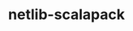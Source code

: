 ---
title: "netlib-scalapack"
layout: cache
categories: [package, develop]
meta: {"compilers": ["cce@=18.0.0", "gcc@=10.3.0", "gcc@=11.4.0", "gcc@=12.3.0", "gcc@=12.4.0", "gcc@=7.3.1", "gcc@=9.4.0", "oneapi@=2024.2.1"], "num_specs": 129, "num_specs_by_stack": {"aws-isc": 1, "aws-isc-aarch64": 1, "aws-pcluster-neoverse_v1": 7, "e4s": 28, "e4s-cray-rhel": 5, "e4s-cray-sles": 2, "e4s-neoverse-v2": 14, "e4s-neoverse_v1": 9, "e4s-oneapi": 18, "e4s-power": 3, "e4s-rocm-external": 8, "root": 129, "tutorial": 33}, "oss": ["amzn2", "rhel8", "sle_hpc15", "ubuntu20.04", "ubuntu22.04"], "platforms": ["linux"], "stacks": ["aws-isc", "aws-isc-aarch64", "aws-pcluster-neoverse_v1", "e4s", "e4s-cray-rhel", "e4s-cray-sles", "e4s-neoverse-v2", "e4s-neoverse_v1", "e4s-oneapi", "e4s-power", "e4s-rocm-external", "root", "tutorial"], "targets": ["aarch64", "neoverse_v1", "neoverse_v2", "ppc64le", "x86_64_v3", "x86_64_v4"], "versions": ["2.2.0", "2.2.2"]}
spec_details: [{"compiler": "gcc@=11.4.0", "hash": "2q2b7lroj4n6qvglgweo6zuzdillvrar", "os": "ubuntu22.04", "platform": "linux", "size": "-", "stacks": ["e4s", "root"], "tarball": "https://binaries.spack.io/develop/build_cache/linux-ubuntu22.04-x86_64_v3/gcc-11.4.0/netlib-scalapack-2.2.2/linux-ubuntu22.04-x86_64_v3-gcc-11.4.0-netlib-scalapack-2.2.2-2q2b7lroj4n6qvglgweo6zuzdillvrar.spack", "target": "x86_64_v3", "variants": ["build_system=cmake", "build_type=Release", "generator=make", "~ipo", "~pic", "+shared"], "versions": ["2.2.2"]}, {"compiler": "gcc@=12.3.0", "hash": "2qtv5odm6ubhjnqkifspsq73ncr2i4dp", "os": "ubuntu22.04", "platform": "linux", "size": "-", "stacks": ["root", "tutorial"], "tarball": "https://binaries.spack.io/develop/build_cache/linux-ubuntu22.04-x86_64_v3/gcc-12.3.0/netlib-scalapack-2.2.2/linux-ubuntu22.04-x86_64_v3-gcc-12.3.0-netlib-scalapack-2.2.2-2qtv5odm6ubhjnqkifspsq73ncr2i4dp.spack", "target": "x86_64_v3", "variants": ["build_system=cmake", "build_type=Release", "generator=make", "~ipo", "~pic", "+shared"], "versions": ["2.2.2"]}, {"compiler": "gcc@=11.4.0", "hash": "35fihcu3lv4xxif6c3k6kucnsobieos5", "os": "ubuntu22.04", "platform": "linux", "size": "-", "stacks": ["e4s-neoverse_v1", "root"], "tarball": "https://binaries.spack.io/develop/build_cache/linux-ubuntu22.04-neoverse_v1/gcc-11.4.0/netlib-scalapack-2.2.0/linux-ubuntu22.04-neoverse_v1-gcc-11.4.0-netlib-scalapack-2.2.0-35fihcu3lv4xxif6c3k6kucnsobieos5.spack", "target": "neoverse_v1", "variants": ["build_system=cmake", "build_type=Release", "generator=make", "~ipo", "patches=072b006,1c9ce5f,244a9aa", "~pic", "+shared"], "versions": ["2.2.0"]}, {"compiler": "gcc@=11.4.0", "hash": "3fjecu4iv34amwzm5rkwsvzrj5w3afbr", "os": "ubuntu22.04", "platform": "linux", "size": "-", "stacks": ["e4s-neoverse_v1", "root"], "tarball": "https://binaries.spack.io/develop/build_cache/linux-ubuntu22.04-neoverse_v1/gcc-11.4.0/netlib-scalapack-2.2.0/linux-ubuntu22.04-neoverse_v1-gcc-11.4.0-netlib-scalapack-2.2.0-3fjecu4iv34amwzm5rkwsvzrj5w3afbr.spack", "target": "neoverse_v1", "variants": ["build_system=cmake", "build_type=Release", "generator=make", "~ipo", "patches=072b006,1c9ce5f,244a9aa", "~pic", "+shared"], "versions": ["2.2.0"]}, {"compiler": "gcc@=11.4.0", "hash": "3jfkzvezkktiispbqtxsjrk4sqvpjfao", "os": "ubuntu22.04", "platform": "linux", "size": "-", "stacks": ["e4s", "root"], "tarball": "https://binaries.spack.io/develop/build_cache/linux-ubuntu22.04-x86_64_v3/gcc-11.4.0/netlib-scalapack-2.2.2/linux-ubuntu22.04-x86_64_v3-gcc-11.4.0-netlib-scalapack-2.2.2-3jfkzvezkktiispbqtxsjrk4sqvpjfao.spack", "target": "x86_64_v3", "variants": ["build_system=cmake", "build_type=Release", "generator=make", "~ipo", "~pic", "+shared"], "versions": ["2.2.2"]}, {"compiler": "gcc@=11.4.0", "hash": "3js45m4kvdpbmlkgmnv4t2dukx7vgfvq", "os": "ubuntu22.04", "platform": "linux", "size": "-", "stacks": ["e4s-neoverse-v2", "root"], "tarball": "https://binaries.spack.io/develop/build_cache/linux-ubuntu22.04-neoverse_v2/gcc-11.4.0/netlib-scalapack-2.2.2/linux-ubuntu22.04-neoverse_v2-gcc-11.4.0-netlib-scalapack-2.2.2-3js45m4kvdpbmlkgmnv4t2dukx7vgfvq.spack", "target": "neoverse_v2", "variants": ["build_system=cmake", "build_type=Release", "generator=make", "~ipo", "~pic", "+shared"], "versions": ["2.2.2"]}, {"compiler": "cce@=18.0.0", "hash": "3xyrzzlx2wr35wlq6ndmy4rjuxa3bmxy", "os": "rhel8", "platform": "linux", "size": "-", "stacks": ["e4s-cray-rhel", "root"], "tarball": "https://binaries.spack.io/develop/build_cache/linux-rhel8-x86_64_v3/cce-18.0.0/netlib-scalapack-2.2.0/linux-rhel8-x86_64_v3-cce-18.0.0-netlib-scalapack-2.2.0-3xyrzzlx2wr35wlq6ndmy4rjuxa3bmxy.spack", "target": "x86_64_v3", "variants": ["build_system=cmake", "build_type=Release", "generator=make", "~ipo", "patches=072b006,1c9ce5f,244a9aa", "~pic", "+shared"], "versions": ["2.2.0"]}, {"compiler": "oneapi@=2024.2.1", "hash": "44auzcwqrrj6ad22dphuhyjqkgyrv5u3", "os": "ubuntu22.04", "platform": "linux", "size": "-", "stacks": ["e4s-oneapi", "root"], "tarball": "https://binaries.spack.io/develop/build_cache/linux-ubuntu22.04-x86_64_v3/oneapi-2024.2.1/netlib-scalapack-2.2.0/linux-ubuntu22.04-x86_64_v3-oneapi-2024.2.1-netlib-scalapack-2.2.0-44auzcwqrrj6ad22dphuhyjqkgyrv5u3.spack", "target": "x86_64_v3", "variants": ["build_system=cmake", "build_type=Release", "generator=make", "~ipo", "patches=072b006,1c9ce5f,244a9aa", "~pic", "+shared"], "versions": ["2.2.0"]}, {"compiler": "gcc@=11.4.0", "hash": "4e2x3ra6t7y76w2xjf7gqxsjo7ngrrsb", "os": "ubuntu22.04", "platform": "linux", "size": "-", "stacks": ["e4s-neoverse-v2", "root"], "tarball": "https://binaries.spack.io/develop/build_cache/linux-ubuntu22.04-neoverse_v2/gcc-11.4.0/netlib-scalapack-2.2.2/linux-ubuntu22.04-neoverse_v2-gcc-11.4.0-netlib-scalapack-2.2.2-4e2x3ra6t7y76w2xjf7gqxsjo7ngrrsb.spack", "target": "neoverse_v2", "variants": ["build_system=cmake", "build_type=Release", "generator=make", "~ipo", "~pic", "+shared"], "versions": ["2.2.2"]}, {"compiler": "gcc@=11.4.0", "hash": "4mp5h2x7hi5tmqcmxl2jfssdxudlui5a", "os": "ubuntu22.04", "platform": "linux", "size": "-", "stacks": ["e4s", "root"], "tarball": "https://binaries.spack.io/develop/build_cache/linux-ubuntu22.04-x86_64_v3/gcc-11.4.0/netlib-scalapack-2.2.2/linux-ubuntu22.04-x86_64_v3-gcc-11.4.0-netlib-scalapack-2.2.2-4mp5h2x7hi5tmqcmxl2jfssdxudlui5a.spack", "target": "x86_64_v3", "variants": ["build_system=cmake", "build_type=Release", "generator=make", "~ipo", "~pic", "+shared"], "versions": ["2.2.2"]}, {"compiler": "oneapi@=2024.2.1", "hash": "4q4fvsdeirnssxoqwy5hqy7t7d3gqx2g", "os": "ubuntu22.04", "platform": "linux", "size": "-", "stacks": ["e4s-oneapi", "root"], "tarball": "https://binaries.spack.io/develop/build_cache/linux-ubuntu22.04-x86_64_v3/oneapi-2024.2.1/netlib-scalapack-2.2.2/linux-ubuntu22.04-x86_64_v3-oneapi-2024.2.1-netlib-scalapack-2.2.2-4q4fvsdeirnssxoqwy5hqy7t7d3gqx2g.spack", "target": "x86_64_v3", "variants": ["build_system=cmake", "build_type=Release", "generator=make", "~ipo", "~pic", "+shared"], "versions": ["2.2.2"]}, {"compiler": "cce@=18.0.0", "hash": "4rn5fpq4s5g5vcx567bnn7id4py5o4cc", "os": "rhel8", "platform": "linux", "size": "-", "stacks": ["e4s-cray-rhel", "root"], "tarball": "https://binaries.spack.io/develop/build_cache/linux-rhel8-x86_64_v3/cce-18.0.0/netlib-scalapack-2.2.2/linux-rhel8-x86_64_v3-cce-18.0.0-netlib-scalapack-2.2.2-4rn5fpq4s5g5vcx567bnn7id4py5o4cc.spack", "target": "x86_64_v3", "variants": ["build_system=cmake", "build_type=Release", "generator=make", "~ipo", "~pic", "+shared"], "versions": ["2.2.2"]}, {"compiler": "gcc@=11.4.0", "hash": "4uraqgyagqa7x5nsxrzkwk2og4uxpz6j", "os": "ubuntu22.04", "platform": "linux", "size": "-", "stacks": ["e4s-neoverse-v2", "root"], "tarball": "https://binaries.spack.io/develop/build_cache/linux-ubuntu22.04-neoverse_v2/gcc-11.4.0/netlib-scalapack-2.2.2/linux-ubuntu22.04-neoverse_v2-gcc-11.4.0-netlib-scalapack-2.2.2-4uraqgyagqa7x5nsxrzkwk2og4uxpz6j.spack", "target": "neoverse_v2", "variants": ["build_system=cmake", "build_type=Release", "generator=make", "~ipo", "~pic", "+shared"], "versions": ["2.2.2"]}, {"compiler": "gcc@=12.3.0", "hash": "4xnqxchmnpqwcz4mbu3477k4u7sjd7l6", "os": "ubuntu22.04", "platform": "linux", "size": "-", "stacks": ["root", "tutorial"], "tarball": "https://binaries.spack.io/develop/build_cache/linux-ubuntu22.04-x86_64_v3/gcc-12.3.0/netlib-scalapack-2.2.0/linux-ubuntu22.04-x86_64_v3-gcc-12.3.0-netlib-scalapack-2.2.0-4xnqxchmnpqwcz4mbu3477k4u7sjd7l6.spack", "target": "x86_64_v3", "variants": ["build_system=cmake", "build_type=Release", "generator=make", "~ipo", "patches=072b006,1c9ce5f,244a9aa", "~pic", "+shared"], "versions": ["2.2.0"]}, {"compiler": "gcc@=12.3.0", "hash": "5x5jd26yggvpozgpmkrvk7lxqaaquwdg", "os": "ubuntu22.04", "platform": "linux", "size": "-", "stacks": ["root", "tutorial"], "tarball": "https://binaries.spack.io/develop/build_cache/linux-ubuntu22.04-x86_64_v3/gcc-12.3.0/netlib-scalapack-2.2.2/linux-ubuntu22.04-x86_64_v3-gcc-12.3.0-netlib-scalapack-2.2.2-5x5jd26yggvpozgpmkrvk7lxqaaquwdg.spack", "target": "x86_64_v3", "variants": ["build_system=cmake", "build_type=Release", "generator=make", "~ipo", "~pic", "+shared"], "versions": ["2.2.2"]}, {"compiler": "gcc@=11.4.0", "hash": "6owq4fdmrf2wdgtrkff5jl7fjk7gg67b", "os": "ubuntu22.04", "platform": "linux", "size": "-", "stacks": ["e4s-neoverse-v2", "root"], "tarball": "https://binaries.spack.io/develop/build_cache/linux-ubuntu22.04-neoverse_v2/gcc-11.4.0/netlib-scalapack-2.2.2/linux-ubuntu22.04-neoverse_v2-gcc-11.4.0-netlib-scalapack-2.2.2-6owq4fdmrf2wdgtrkff5jl7fjk7gg67b.spack", "target": "neoverse_v2", "variants": ["build_system=cmake", "build_type=Release", "generator=make", "~ipo", "~pic", "+shared"], "versions": ["2.2.2"]}, {"compiler": "gcc@=12.3.0", "hash": "6pgdwunxmaxtcjy224gy5vqlweca2afa", "os": "ubuntu22.04", "platform": "linux", "size": "-", "stacks": ["root", "tutorial"], "tarball": "https://binaries.spack.io/develop/build_cache/linux-ubuntu22.04-x86_64_v3/gcc-12.3.0/netlib-scalapack-2.2.2/linux-ubuntu22.04-x86_64_v3-gcc-12.3.0-netlib-scalapack-2.2.2-6pgdwunxmaxtcjy224gy5vqlweca2afa.spack", "target": "x86_64_v3", "variants": ["build_system=cmake", "build_type=Release", "generator=make", "~ipo", "~pic", "+shared"], "versions": ["2.2.2"]}, {"compiler": "gcc@=11.4.0", "hash": "6r3lnjszukmkgrwyj2ac77gzrld5sqwj", "os": "ubuntu22.04", "platform": "linux", "size": "-", "stacks": ["e4s-neoverse-v2", "root"], "tarball": "https://binaries.spack.io/develop/build_cache/linux-ubuntu22.04-neoverse_v2/gcc-11.4.0/netlib-scalapack-2.2.0/linux-ubuntu22.04-neoverse_v2-gcc-11.4.0-netlib-scalapack-2.2.0-6r3lnjszukmkgrwyj2ac77gzrld5sqwj.spack", "target": "neoverse_v2", "variants": ["build_system=cmake", "build_type=Release", "generator=make", "~ipo", "patches=072b006,1c9ce5f,244a9aa", "~pic", "+shared"], "versions": ["2.2.0"]}, {"compiler": "gcc@=11.4.0", "hash": "7aqao67p6bymcy7sfcnkjn2a6jfn4yf6", "os": "ubuntu22.04", "platform": "linux", "size": "-", "stacks": ["e4s", "root"], "tarball": "https://binaries.spack.io/develop/build_cache/linux-ubuntu22.04-x86_64_v3/gcc-11.4.0/netlib-scalapack-2.2.2/linux-ubuntu22.04-x86_64_v3-gcc-11.4.0-netlib-scalapack-2.2.2-7aqao67p6bymcy7sfcnkjn2a6jfn4yf6.spack", "target": "x86_64_v3", "variants": ["build_system=cmake", "build_type=Release", "generator=make", "~ipo", "~pic", "+shared"], "versions": ["2.2.2"]}, {"compiler": "oneapi@=2024.2.1", "hash": "adfxqir35o52hrwmwmsekqs5jrlhlx64", "os": "ubuntu22.04", "platform": "linux", "size": "-", "stacks": ["e4s-oneapi", "root"], "tarball": "https://binaries.spack.io/develop/build_cache/linux-ubuntu22.04-x86_64_v3/oneapi-2024.2.1/netlib-scalapack-2.2.2/linux-ubuntu22.04-x86_64_v3-oneapi-2024.2.1-netlib-scalapack-2.2.2-adfxqir35o52hrwmwmsekqs5jrlhlx64.spack", "target": "x86_64_v3", "variants": ["build_system=cmake", "build_type=Release", "generator=make", "~ipo", "~pic", "+shared"], "versions": ["2.2.2"]}, {"compiler": "gcc@=12.3.0", "hash": "aqrihshwz45dbm2h5jt7qqvpt2xszndc", "os": "ubuntu22.04", "platform": "linux", "size": "-", "stacks": ["root", "tutorial"], "tarball": "https://binaries.spack.io/develop/build_cache/linux-ubuntu22.04-x86_64_v3/gcc-12.3.0/netlib-scalapack-2.2.2/linux-ubuntu22.04-x86_64_v3-gcc-12.3.0-netlib-scalapack-2.2.2-aqrihshwz45dbm2h5jt7qqvpt2xszndc.spack", "target": "x86_64_v3", "variants": ["build_system=cmake", "build_type=Release", "generator=make", "~ipo", "~pic", "+shared"], "versions": ["2.2.2"]}, {"compiler": "oneapi@=2024.2.1", "hash": "b6j7zqr6pmoscld5osovqvvbmcfj6r4m", "os": "ubuntu22.04", "platform": "linux", "size": "-", "stacks": ["e4s-oneapi", "root"], "tarball": "https://binaries.spack.io/develop/build_cache/linux-ubuntu22.04-x86_64_v3/oneapi-2024.2.1/netlib-scalapack-2.2.2/linux-ubuntu22.04-x86_64_v3-oneapi-2024.2.1-netlib-scalapack-2.2.2-b6j7zqr6pmoscld5osovqvvbmcfj6r4m.spack", "target": "x86_64_v3", "variants": ["build_system=cmake", "build_type=Release", "generator=make", "~ipo", "~pic", "+shared"], "versions": ["2.2.2"]}, {"compiler": "oneapi@=2024.2.1", "hash": "btabke6q4jz5mgqmstuwtc4gvsddjnl6", "os": "ubuntu22.04", "platform": "linux", "size": "-", "stacks": ["e4s-oneapi", "root"], "tarball": "https://binaries.spack.io/develop/build_cache/linux-ubuntu22.04-x86_64_v3/oneapi-2024.2.1/netlib-scalapack-2.2.2/linux-ubuntu22.04-x86_64_v3-oneapi-2024.2.1-netlib-scalapack-2.2.2-btabke6q4jz5mgqmstuwtc4gvsddjnl6.spack", "target": "x86_64_v3", "variants": ["build_system=cmake", "build_type=Release", "generator=make", "~ipo", "~pic", "+shared"], "versions": ["2.2.2"]}, {"compiler": "gcc@=12.3.0", "hash": "bww6m7urpqy54mpcpohg6w6qp3azc3ar", "os": "ubuntu22.04", "platform": "linux", "size": "-", "stacks": ["root", "tutorial"], "tarball": "https://binaries.spack.io/develop/build_cache/linux-ubuntu22.04-x86_64_v3/gcc-12.3.0/netlib-scalapack-2.2.2/linux-ubuntu22.04-x86_64_v3-gcc-12.3.0-netlib-scalapack-2.2.2-bww6m7urpqy54mpcpohg6w6qp3azc3ar.spack", "target": "x86_64_v3", "variants": ["build_system=cmake", "build_type=Release", "generator=make", "~ipo", "~pic", "+shared"], "versions": ["2.2.2"]}, {"compiler": "gcc@=12.3.0", "hash": "c2gvnhhv474fenbfikmlkjyduycrzhrd", "os": "ubuntu22.04", "platform": "linux", "size": "-", "stacks": ["root", "tutorial"], "tarball": "https://binaries.spack.io/develop/build_cache/linux-ubuntu22.04-x86_64_v3/gcc-12.3.0/netlib-scalapack-2.2.0/linux-ubuntu22.04-x86_64_v3-gcc-12.3.0-netlib-scalapack-2.2.0-c2gvnhhv474fenbfikmlkjyduycrzhrd.spack", "target": "x86_64_v3", "variants": ["build_system=cmake", "build_type=Release", "generator=make", "~ipo", "patches=072b006,1c9ce5f,244a9aa", "~pic", "+shared"], "versions": ["2.2.0"]}, {"compiler": "gcc@=11.4.0", "hash": "c73ea6fckvjfrm4lgwraxh675wkoe2h4", "os": "ubuntu22.04", "platform": "linux", "size": "-", "stacks": ["e4s-neoverse-v2", "root"], "tarball": "https://binaries.spack.io/develop/build_cache/linux-ubuntu22.04-neoverse_v2/gcc-11.4.0/netlib-scalapack-2.2.2/linux-ubuntu22.04-neoverse_v2-gcc-11.4.0-netlib-scalapack-2.2.2-c73ea6fckvjfrm4lgwraxh675wkoe2h4.spack", "target": "neoverse_v2", "variants": ["build_system=cmake", "build_type=Release", "generator=make", "~ipo", "~pic", "+shared"], "versions": ["2.2.2"]}, {"compiler": "gcc@=12.4.0", "hash": "cdgoaz2mzdmkm6nocanerqhlau7gvmar", "os": "amzn2", "platform": "linux", "size": "-", "stacks": ["aws-pcluster-neoverse_v1", "root"], "tarball": "https://binaries.spack.io/develop/build_cache/linux-amzn2-neoverse_v1/gcc-12.4.0/netlib-scalapack-2.2.2/linux-amzn2-neoverse_v1-gcc-12.4.0-netlib-scalapack-2.2.2-cdgoaz2mzdmkm6nocanerqhlau7gvmar.spack", "target": "neoverse_v1", "variants": ["build_system=cmake", "build_type=Release", "generator=make", "~ipo", "~pic", "+shared"], "versions": ["2.2.2"]}, {"compiler": "gcc@=11.4.0", "hash": "cek426iukgjo7hxuaivc2krrbfy2776q", "os": "ubuntu22.04", "platform": "linux", "size": "-", "stacks": ["e4s-neoverse_v1", "root"], "tarball": "https://binaries.spack.io/develop/build_cache/linux-ubuntu22.04-neoverse_v1/gcc-11.4.0/netlib-scalapack-2.2.0/linux-ubuntu22.04-neoverse_v1-gcc-11.4.0-netlib-scalapack-2.2.0-cek426iukgjo7hxuaivc2krrbfy2776q.spack", "target": "neoverse_v1", "variants": ["build_system=cmake", "build_type=Release", "generator=make", "~ipo", "patches=072b006,1c9ce5f,244a9aa", "~pic", "+shared"], "versions": ["2.2.0"]}, {"compiler": "gcc@=11.4.0", "hash": "cjqm7dten4eq5iwucudd4aaul2qasu33", "os": "ubuntu22.04", "platform": "linux", "size": "-", "stacks": ["e4s", "root"], "tarball": "https://binaries.spack.io/develop/build_cache/linux-ubuntu22.04-x86_64_v3/gcc-11.4.0/netlib-scalapack-2.2.0/linux-ubuntu22.04-x86_64_v3-gcc-11.4.0-netlib-scalapack-2.2.0-cjqm7dten4eq5iwucudd4aaul2qasu33.spack", "target": "x86_64_v3", "variants": ["build_system=cmake", "build_type=Release", "generator=make", "~ipo", "patches=072b006,1c9ce5f,244a9aa", "~pic", "+shared"], "versions": ["2.2.0"]}, {"compiler": "gcc@=11.4.0", "hash": "egi6defycab2p7ffvv6erdd2v7ebfjaj", "os": "ubuntu22.04", "platform": "linux", "size": "-", "stacks": ["e4s-neoverse-v2", "root"], "tarball": "https://binaries.spack.io/develop/build_cache/linux-ubuntu22.04-neoverse_v2/gcc-11.4.0/netlib-scalapack-2.2.2/linux-ubuntu22.04-neoverse_v2-gcc-11.4.0-netlib-scalapack-2.2.2-egi6defycab2p7ffvv6erdd2v7ebfjaj.spack", "target": "neoverse_v2", "variants": ["build_system=cmake", "build_type=Release", "generator=make", "~ipo", "~pic", "+shared"], "versions": ["2.2.2"]}, {"compiler": "gcc@=11.4.0", "hash": "ehjmt5yzlzvosqs62muzauzg4kurxyab", "os": "ubuntu22.04", "platform": "linux", "size": "-", "stacks": ["e4s", "root"], "tarball": "https://binaries.spack.io/develop/build_cache/linux-ubuntu22.04-x86_64_v3/gcc-11.4.0/netlib-scalapack-2.2.2/linux-ubuntu22.04-x86_64_v3-gcc-11.4.0-netlib-scalapack-2.2.2-ehjmt5yzlzvosqs62muzauzg4kurxyab.spack", "target": "x86_64_v3", "variants": ["build_system=cmake", "build_type=Release", "generator=make", "~ipo", "~pic", "+shared"], "versions": ["2.2.2"]}, {"compiler": "gcc@=12.3.0", "hash": "ejt2idlrj3ixolwgav6hmibj5shhscyj", "os": "ubuntu22.04", "platform": "linux", "size": "-", "stacks": ["root", "tutorial"], "tarball": "https://binaries.spack.io/develop/build_cache/linux-ubuntu22.04-x86_64_v3/gcc-12.3.0/netlib-scalapack-2.2.2/linux-ubuntu22.04-x86_64_v3-gcc-12.3.0-netlib-scalapack-2.2.2-ejt2idlrj3ixolwgav6hmibj5shhscyj.spack", "target": "x86_64_v3", "variants": ["build_system=cmake", "build_type=Release", "generator=make", "~ipo", "~pic", "+shared"], "versions": ["2.2.2"]}, {"compiler": "gcc@=11.4.0", "hash": "ekllcdlbs6wsdegbqifbj6jgqminmh5f", "os": "ubuntu22.04", "platform": "linux", "size": "-", "stacks": ["e4s-neoverse_v1", "root"], "tarball": "https://binaries.spack.io/develop/build_cache/linux-ubuntu22.04-neoverse_v1/gcc-11.4.0/netlib-scalapack-2.2.0/linux-ubuntu22.04-neoverse_v1-gcc-11.4.0-netlib-scalapack-2.2.0-ekllcdlbs6wsdegbqifbj6jgqminmh5f.spack", "target": "neoverse_v1", "variants": ["build_system=cmake", "build_type=Release", "generator=make", "~ipo", "patches=072b006,1c9ce5f,244a9aa", "~pic", "+shared"], "versions": ["2.2.0"]}, {"compiler": "gcc@=12.3.0", "hash": "emtey7nkt3fplh7x23kt3y3rq5qitlk4", "os": "ubuntu22.04", "platform": "linux", "size": "-", "stacks": ["root", "tutorial"], "tarball": "https://binaries.spack.io/develop/build_cache/linux-ubuntu22.04-x86_64_v3/gcc-12.3.0/netlib-scalapack-2.2.2/linux-ubuntu22.04-x86_64_v3-gcc-12.3.0-netlib-scalapack-2.2.2-emtey7nkt3fplh7x23kt3y3rq5qitlk4.spack", "target": "x86_64_v3", "variants": ["build_system=cmake", "build_type=Release", "generator=make", "~ipo", "~pic", "+shared"], "versions": ["2.2.2"]}, {"compiler": "gcc@=9.4.0", "hash": "epxqdzxmn56tlr6pekzcveoke2ulwoeh", "os": "ubuntu20.04", "platform": "linux", "size": "-", "stacks": ["e4s-power", "root"], "tarball": "https://binaries.spack.io/develop/build_cache/linux-ubuntu20.04-ppc64le/gcc-9.4.0/netlib-scalapack-2.2.0/linux-ubuntu20.04-ppc64le-gcc-9.4.0-netlib-scalapack-2.2.0-epxqdzxmn56tlr6pekzcveoke2ulwoeh.spack", "target": "ppc64le", "variants": ["build_system=cmake", "build_type=Release", "generator=make", "~ipo", "patches=072b006,1c9ce5f,244a9aa", "~pic", "+shared"], "versions": ["2.2.0"]}, {"compiler": "gcc@=11.4.0", "hash": "f6jkhjfym5prsdutnkmtzoq7fk7xddr2", "os": "ubuntu22.04", "platform": "linux", "size": "-", "stacks": ["e4s-neoverse-v2", "root"], "tarball": "https://binaries.spack.io/develop/build_cache/linux-ubuntu22.04-neoverse_v2/gcc-11.4.0/netlib-scalapack-2.2.2/linux-ubuntu22.04-neoverse_v2-gcc-11.4.0-netlib-scalapack-2.2.2-f6jkhjfym5prsdutnkmtzoq7fk7xddr2.spack", "target": "neoverse_v2", "variants": ["build_system=cmake", "build_type=Release", "generator=make", "~ipo", "~pic", "+shared"], "versions": ["2.2.2"]}, {"compiler": "gcc@=12.3.0", "hash": "f7z6yziii7owvtmzrhst7nadte6jqjvp", "os": "ubuntu22.04", "platform": "linux", "size": "-", "stacks": ["root", "tutorial"], "tarball": "https://binaries.spack.io/develop/build_cache/linux-ubuntu22.04-x86_64_v3/gcc-12.3.0/netlib-scalapack-2.2.2/linux-ubuntu22.04-x86_64_v3-gcc-12.3.0-netlib-scalapack-2.2.2-f7z6yziii7owvtmzrhst7nadte6jqjvp.spack", "target": "x86_64_v3", "variants": ["build_system=cmake", "build_type=Release", "generator=make", "~ipo", "~pic", "+shared"], "versions": ["2.2.2"]}, {"compiler": "gcc@=11.4.0", "hash": "fsregkjte324lams2yctkjmitjjl3ldi", "os": "ubuntu22.04", "platform": "linux", "size": "-", "stacks": ["e4s", "root"], "tarball": "https://binaries.spack.io/develop/build_cache/linux-ubuntu22.04-x86_64_v3/gcc-11.4.0/netlib-scalapack-2.2.2/linux-ubuntu22.04-x86_64_v3-gcc-11.4.0-netlib-scalapack-2.2.2-fsregkjte324lams2yctkjmitjjl3ldi.spack", "target": "x86_64_v3", "variants": ["build_system=cmake", "build_type=Release", "generator=make", "~ipo", "~pic", "+shared"], "versions": ["2.2.2"]}, {"compiler": "gcc@=12.3.0", "hash": "fsvdtel7lor4bozulek3zsraefp22xun", "os": "ubuntu22.04", "platform": "linux", "size": "-", "stacks": ["root", "tutorial"], "tarball": "https://binaries.spack.io/develop/build_cache/linux-ubuntu22.04-x86_64_v3/gcc-12.3.0/netlib-scalapack-2.2.2/linux-ubuntu22.04-x86_64_v3-gcc-12.3.0-netlib-scalapack-2.2.2-fsvdtel7lor4bozulek3zsraefp22xun.spack", "target": "x86_64_v3", "variants": ["build_system=cmake", "build_type=Release", "generator=make", "~ipo", "~pic", "+shared"], "versions": ["2.2.2"]}, {"compiler": "gcc@=7.3.1", "hash": "fttxuszzwqr25aq22ypgppk7xq2yge7e", "os": "amzn2", "platform": "linux", "size": "-", "stacks": ["aws-isc-aarch64", "root"], "tarball": "https://binaries.spack.io/develop/build_cache/linux-amzn2-aarch64/gcc-7.3.1/netlib-scalapack-2.2.0/linux-amzn2-aarch64-gcc-7.3.1-netlib-scalapack-2.2.0-fttxuszzwqr25aq22ypgppk7xq2yge7e.spack", "target": "aarch64", "variants": ["build_system=cmake", "build_type=Release", "generator=make", "~ipo", "patches=072b006,1c9ce5f,244a9aa", "~pic", "+shared"], "versions": ["2.2.0"]}, {"compiler": "gcc@=12.3.0", "hash": "g7omjaaoltjqw2je7clvqj7yivcp6n7f", "os": "ubuntu22.04", "platform": "linux", "size": "-", "stacks": ["root", "tutorial"], "tarball": "https://binaries.spack.io/develop/build_cache/linux-ubuntu22.04-x86_64_v3/gcc-12.3.0/netlib-scalapack-2.2.2/linux-ubuntu22.04-x86_64_v3-gcc-12.3.0-netlib-scalapack-2.2.2-g7omjaaoltjqw2je7clvqj7yivcp6n7f.spack", "target": "x86_64_v3", "variants": ["build_system=cmake", "build_type=Release", "generator=make", "~ipo", "~pic", "+shared"], "versions": ["2.2.2"]}, {"compiler": "cce@=18.0.0", "hash": "g7sd6rpxap7mxkye6ics6fkajptjrf5c", "os": "rhel8", "platform": "linux", "size": "-", "stacks": ["e4s-cray-rhel", "root"], "tarball": "https://binaries.spack.io/develop/build_cache/linux-rhel8-x86_64_v3/cce-18.0.0/netlib-scalapack-2.2.2/linux-rhel8-x86_64_v3-cce-18.0.0-netlib-scalapack-2.2.2-g7sd6rpxap7mxkye6ics6fkajptjrf5c.spack", "target": "x86_64_v3", "variants": ["build_system=cmake", "build_type=Release", "generator=make", "~ipo", "~pic", "+shared"], "versions": ["2.2.2"]}, {"compiler": "gcc@=11.4.0", "hash": "geb5edjkk66fypw6wy42kqsrwlgh5pzn", "os": "ubuntu22.04", "platform": "linux", "size": "-", "stacks": ["e4s", "root"], "tarball": "https://binaries.spack.io/develop/build_cache/linux-ubuntu22.04-x86_64_v3/gcc-11.4.0/netlib-scalapack-2.2.2/linux-ubuntu22.04-x86_64_v3-gcc-11.4.0-netlib-scalapack-2.2.2-geb5edjkk66fypw6wy42kqsrwlgh5pzn.spack", "target": "x86_64_v3", "variants": ["build_system=cmake", "build_type=Release", "generator=make", "~ipo", "~pic", "+shared"], "versions": ["2.2.2"]}, {"compiler": "gcc@=11.4.0", "hash": "ggrrn2atk567wxfjo3rcor5to5fktuox", "os": "ubuntu22.04", "platform": "linux", "size": "-", "stacks": ["e4s-neoverse-v2", "root"], "tarball": "https://binaries.spack.io/develop/build_cache/linux-ubuntu22.04-neoverse_v2/gcc-11.4.0/netlib-scalapack-2.2.2/linux-ubuntu22.04-neoverse_v2-gcc-11.4.0-netlib-scalapack-2.2.2-ggrrn2atk567wxfjo3rcor5to5fktuox.spack", "target": "neoverse_v2", "variants": ["build_system=cmake", "build_type=Release", "generator=make", "~ipo", "~pic", "+shared"], "versions": ["2.2.2"]}, {"compiler": "gcc@=12.4.0", "hash": "gh76iiwqvavvjtcq7bcs7nyp5vy2iiye", "os": "amzn2", "platform": "linux", "size": "-", "stacks": ["aws-pcluster-neoverse_v1", "root"], "tarball": "https://binaries.spack.io/develop/build_cache/linux-amzn2-neoverse_v1/gcc-12.4.0/netlib-scalapack-2.2.2/linux-amzn2-neoverse_v1-gcc-12.4.0-netlib-scalapack-2.2.2-gh76iiwqvavvjtcq7bcs7nyp5vy2iiye.spack", "target": "neoverse_v1", "variants": ["build_system=cmake", "build_type=Release", "generator=make", "~ipo", "~pic", "+shared"], "versions": ["2.2.2"]}, {"compiler": "gcc@=11.4.0", "hash": "gjq4yuoideounzbpepkrt4ymkvqwyua4", "os": "ubuntu22.04", "platform": "linux", "size": "-", "stacks": ["e4s", "root"], "tarball": "https://binaries.spack.io/develop/build_cache/linux-ubuntu22.04-x86_64_v3/gcc-11.4.0/netlib-scalapack-2.2.2/linux-ubuntu22.04-x86_64_v3-gcc-11.4.0-netlib-scalapack-2.2.2-gjq4yuoideounzbpepkrt4ymkvqwyua4.spack", "target": "x86_64_v3", "variants": ["build_system=cmake", "build_type=Release", "generator=make", "~ipo", "~pic", "+shared"], "versions": ["2.2.2"]}, {"compiler": "gcc@=9.4.0", "hash": "gm44zrkxw675l5mqlfczarphyr4fe5z2", "os": "ubuntu20.04", "platform": "linux", "size": "-", "stacks": ["e4s-power", "root"], "tarball": "https://binaries.spack.io/develop/build_cache/linux-ubuntu20.04-ppc64le/gcc-9.4.0/netlib-scalapack-2.2.0/linux-ubuntu20.04-ppc64le-gcc-9.4.0-netlib-scalapack-2.2.0-gm44zrkxw675l5mqlfczarphyr4fe5z2.spack", "target": "ppc64le", "variants": ["build_system=cmake", "build_type=Release", "generator=make", "~ipo", "patches=072b006,1c9ce5f,244a9aa", "~pic", "+shared"], "versions": ["2.2.0"]}, {"compiler": "oneapi@=2024.2.1", "hash": "gu46q4ty5dwv453qg33xxbznvtgbu7u3", "os": "ubuntu22.04", "platform": "linux", "size": "-", "stacks": ["e4s-oneapi", "root"], "tarball": "https://binaries.spack.io/develop/build_cache/linux-ubuntu22.04-x86_64_v3/oneapi-2024.2.1/netlib-scalapack-2.2.2/linux-ubuntu22.04-x86_64_v3-oneapi-2024.2.1-netlib-scalapack-2.2.2-gu46q4ty5dwv453qg33xxbznvtgbu7u3.spack", "target": "x86_64_v3", "variants": ["build_system=cmake", "build_type=Release", "generator=make", "~ipo", "~pic", "+shared"], "versions": ["2.2.2"]}, {"compiler": "oneapi@=2024.2.1", "hash": "gynv7h5g5ehlcu2bnfrcp34oprjkz6nw", "os": "ubuntu22.04", "platform": "linux", "size": "-", "stacks": ["e4s-oneapi", "root"], "tarball": "https://binaries.spack.io/develop/build_cache/linux-ubuntu22.04-x86_64_v3/oneapi-2024.2.1/netlib-scalapack-2.2.2/linux-ubuntu22.04-x86_64_v3-oneapi-2024.2.1-netlib-scalapack-2.2.2-gynv7h5g5ehlcu2bnfrcp34oprjkz6nw.spack", "target": "x86_64_v3", "variants": ["build_system=cmake", "build_type=Release", "generator=make", "~ipo", "~pic", "+shared"], "versions": ["2.2.2"]}, {"compiler": "gcc@=11.4.0", "hash": "h3knvs4cl72v7ojs6ekh44km7xvnnt6g", "os": "ubuntu22.04", "platform": "linux", "size": "-", "stacks": ["e4s-neoverse_v1", "root"], "tarball": "https://binaries.spack.io/develop/build_cache/linux-ubuntu22.04-neoverse_v1/gcc-11.4.0/netlib-scalapack-2.2.0/linux-ubuntu22.04-neoverse_v1-gcc-11.4.0-netlib-scalapack-2.2.0-h3knvs4cl72v7ojs6ekh44km7xvnnt6g.spack", "target": "neoverse_v1", "variants": ["build_system=cmake", "build_type=Release", "generator=make", "~ipo", "patches=072b006,1c9ce5f,244a9aa", "~pic", "+shared"], "versions": ["2.2.0"]}, {"compiler": "oneapi@=2024.2.1", "hash": "h7rmqis6q7srb4tqd3edkkd2s4hgcmnc", "os": "ubuntu22.04", "platform": "linux", "size": "-", "stacks": ["e4s-oneapi", "root"], "tarball": "https://binaries.spack.io/develop/build_cache/linux-ubuntu22.04-x86_64_v3/oneapi-2024.2.1/netlib-scalapack-2.2.2/linux-ubuntu22.04-x86_64_v3-oneapi-2024.2.1-netlib-scalapack-2.2.2-h7rmqis6q7srb4tqd3edkkd2s4hgcmnc.spack", "target": "x86_64_v3", "variants": ["build_system=cmake", "build_type=Release", "generator=make", "~ipo", "~pic", "+shared"], "versions": ["2.2.2"]}, {"compiler": "gcc@=12.3.0", "hash": "hbraoa3gbwwclmrohyf4ffzytxn6avpj", "os": "ubuntu22.04", "platform": "linux", "size": "-", "stacks": ["root", "tutorial"], "tarball": "https://binaries.spack.io/develop/build_cache/linux-ubuntu22.04-x86_64_v3/gcc-12.3.0/netlib-scalapack-2.2.2/linux-ubuntu22.04-x86_64_v3-gcc-12.3.0-netlib-scalapack-2.2.2-hbraoa3gbwwclmrohyf4ffzytxn6avpj.spack", "target": "x86_64_v3", "variants": ["build_system=cmake", "build_type=Release", "generator=make", "~ipo", "~pic", "+shared"], "versions": ["2.2.2"]}, {"compiler": "gcc@=11.4.0", "hash": "hu33f2qc4iwc7toyxqayf3anxedi4ztx", "os": "ubuntu22.04", "platform": "linux", "size": "-", "stacks": ["e4s", "root"], "tarball": "https://binaries.spack.io/develop/build_cache/linux-ubuntu22.04-x86_64_v3/gcc-11.4.0/netlib-scalapack-2.2.2/linux-ubuntu22.04-x86_64_v3-gcc-11.4.0-netlib-scalapack-2.2.2-hu33f2qc4iwc7toyxqayf3anxedi4ztx.spack", "target": "x86_64_v3", "variants": ["build_system=cmake", "build_type=Release", "generator=make", "~ipo", "~pic", "+shared"], "versions": ["2.2.2"]}, {"compiler": "oneapi@=2024.2.1", "hash": "hz4vfrg6bzqvkr3xsmth3xuqtx46aqsv", "os": "ubuntu22.04", "platform": "linux", "size": "-", "stacks": ["e4s-oneapi", "root"], "tarball": "https://binaries.spack.io/develop/build_cache/linux-ubuntu22.04-x86_64_v3/oneapi-2024.2.1/netlib-scalapack-2.2.2/linux-ubuntu22.04-x86_64_v3-oneapi-2024.2.1-netlib-scalapack-2.2.2-hz4vfrg6bzqvkr3xsmth3xuqtx46aqsv.spack", "target": "x86_64_v3", "variants": ["build_system=cmake", "build_type=Release", "generator=make", "~ipo", "~pic", "+shared"], "versions": ["2.2.2"]}, {"compiler": "gcc@=11.4.0", "hash": "iqbm3jn5735bgsmckcqpmknn3ckttbty", "os": "ubuntu22.04", "platform": "linux", "size": "-", "stacks": ["e4s-rocm-external", "root"], "tarball": "https://binaries.spack.io/develop/build_cache/linux-ubuntu22.04-x86_64_v3/gcc-11.4.0/netlib-scalapack-2.2.2/linux-ubuntu22.04-x86_64_v3-gcc-11.4.0-netlib-scalapack-2.2.2-iqbm3jn5735bgsmckcqpmknn3ckttbty.spack", "target": "x86_64_v3", "variants": ["build_system=cmake", "build_type=Release", "generator=make", "~ipo", "~pic", "+shared"], "versions": ["2.2.2"]}, {"compiler": "gcc@=12.3.0", "hash": "ivd4mx3iztal2kjbjkanxuov3j6pzyk4", "os": "ubuntu22.04", "platform": "linux", "size": "-", "stacks": ["root", "tutorial"], "tarball": "https://binaries.spack.io/develop/build_cache/linux-ubuntu22.04-x86_64_v3/gcc-12.3.0/netlib-scalapack-2.2.2/linux-ubuntu22.04-x86_64_v3-gcc-12.3.0-netlib-scalapack-2.2.2-ivd4mx3iztal2kjbjkanxuov3j6pzyk4.spack", "target": "x86_64_v3", "variants": ["build_system=cmake", "build_type=Release", "generator=make", "~ipo", "~pic", "+shared"], "versions": ["2.2.2"]}, {"compiler": "gcc@=12.4.0", "hash": "jhrd2se3wvbnvmk6hnqrmrpn55imukop", "os": "amzn2", "platform": "linux", "size": "-", "stacks": ["aws-pcluster-neoverse_v1", "root"], "tarball": "https://binaries.spack.io/develop/build_cache/linux-amzn2-neoverse_v1/gcc-12.4.0/netlib-scalapack-2.2.2/linux-amzn2-neoverse_v1-gcc-12.4.0-netlib-scalapack-2.2.2-jhrd2se3wvbnvmk6hnqrmrpn55imukop.spack", "target": "neoverse_v1", "variants": ["build_system=cmake", "build_type=Release", "generator=make", "~ipo", "~pic", "+shared"], "versions": ["2.2.2"]}, {"compiler": "gcc@=11.4.0", "hash": "jiiiaxk7cx4asw3jizrfixcyaxtlub4l", "os": "ubuntu22.04", "platform": "linux", "size": "-", "stacks": ["e4s-neoverse-v2", "root"], "tarball": "https://binaries.spack.io/develop/build_cache/linux-ubuntu22.04-neoverse_v2/gcc-11.4.0/netlib-scalapack-2.2.2/linux-ubuntu22.04-neoverse_v2-gcc-11.4.0-netlib-scalapack-2.2.2-jiiiaxk7cx4asw3jizrfixcyaxtlub4l.spack", "target": "neoverse_v2", "variants": ["build_system=cmake", "build_type=Release", "generator=make", "~ipo", "~pic", "+shared"], "versions": ["2.2.2"]}, {"compiler": "oneapi@=2024.2.1", "hash": "kbogi7bsohqcz2p2e2wmg67uyydvs2ap", "os": "ubuntu22.04", "platform": "linux", "size": "-", "stacks": ["e4s-oneapi", "root"], "tarball": "https://binaries.spack.io/develop/build_cache/linux-ubuntu22.04-x86_64_v3/oneapi-2024.2.1/netlib-scalapack-2.2.2/linux-ubuntu22.04-x86_64_v3-oneapi-2024.2.1-netlib-scalapack-2.2.2-kbogi7bsohqcz2p2e2wmg67uyydvs2ap.spack", "target": "x86_64_v3", "variants": ["build_system=cmake", "build_type=Release", "generator=make", "~ipo", "~pic", "+shared"], "versions": ["2.2.2"]}, {"compiler": "gcc@=11.4.0", "hash": "kk45c4p6s54pmdsrmhqgvvsbe34yxqka", "os": "ubuntu22.04", "platform": "linux", "size": "-", "stacks": ["e4s", "root"], "tarball": "https://binaries.spack.io/develop/build_cache/linux-ubuntu22.04-x86_64_v3/gcc-11.4.0/netlib-scalapack-2.2.2/linux-ubuntu22.04-x86_64_v3-gcc-11.4.0-netlib-scalapack-2.2.2-kk45c4p6s54pmdsrmhqgvvsbe34yxqka.spack", "target": "x86_64_v3", "variants": ["build_system=cmake", "build_type=Release", "generator=make", "~ipo", "~pic", "+shared"], "versions": ["2.2.2"]}, {"compiler": "oneapi@=2024.2.1", "hash": "l26mv3c64pfj6tnrmv6hukcvmbqqwq2e", "os": "ubuntu22.04", "platform": "linux", "size": "-", "stacks": ["e4s-oneapi", "root"], "tarball": "https://binaries.spack.io/develop/build_cache/linux-ubuntu22.04-x86_64_v3/oneapi-2024.2.1/netlib-scalapack-2.2.0/linux-ubuntu22.04-x86_64_v3-oneapi-2024.2.1-netlib-scalapack-2.2.0-l26mv3c64pfj6tnrmv6hukcvmbqqwq2e.spack", "target": "x86_64_v3", "variants": ["build_system=cmake", "build_type=Release", "generator=make", "~ipo", "patches=072b006,1c9ce5f,244a9aa", "~pic", "+shared"], "versions": ["2.2.0"]}, {"compiler": "gcc@=12.3.0", "hash": "l36welsjqdpts7d3gc7va5pj6mfkmpuh", "os": "ubuntu22.04", "platform": "linux", "size": "-", "stacks": ["root", "tutorial"], "tarball": "https://binaries.spack.io/develop/build_cache/linux-ubuntu22.04-x86_64_v3/gcc-12.3.0/netlib-scalapack-2.2.0/linux-ubuntu22.04-x86_64_v3-gcc-12.3.0-netlib-scalapack-2.2.0-l36welsjqdpts7d3gc7va5pj6mfkmpuh.spack", "target": "x86_64_v3", "variants": ["build_system=cmake", "build_type=Release", "generator=make", "~ipo", "patches=072b006,1c9ce5f,244a9aa", "~pic", "+shared"], "versions": ["2.2.0"]}, {"compiler": "gcc@=11.4.0", "hash": "lagjypwm75gxoqbyibvalqb64p6zd4ue", "os": "ubuntu22.04", "platform": "linux", "size": "-", "stacks": ["e4s", "root"], "tarball": "https://binaries.spack.io/develop/build_cache/linux-ubuntu22.04-x86_64_v3/gcc-11.4.0/netlib-scalapack-2.2.0/linux-ubuntu22.04-x86_64_v3-gcc-11.4.0-netlib-scalapack-2.2.0-lagjypwm75gxoqbyibvalqb64p6zd4ue.spack", "target": "x86_64_v3", "variants": ["build_system=cmake", "build_type=Release", "generator=make", "~ipo", "patches=072b006,1c9ce5f,244a9aa", "~pic", "+shared"], "versions": ["2.2.0"]}, {"compiler": "gcc@=12.3.0", "hash": "lklkrk7r3msua5lvyl2zrpml2uufxal7", "os": "ubuntu22.04", "platform": "linux", "size": "-", "stacks": ["root", "tutorial"], "tarball": "https://binaries.spack.io/develop/build_cache/linux-ubuntu22.04-x86_64_v3/gcc-12.3.0/netlib-scalapack-2.2.2/linux-ubuntu22.04-x86_64_v3-gcc-12.3.0-netlib-scalapack-2.2.2-lklkrk7r3msua5lvyl2zrpml2uufxal7.spack", "target": "x86_64_v3", "variants": ["build_system=cmake", "build_type=Release", "generator=make", "~ipo", "~pic", "+shared"], "versions": ["2.2.2"]}, {"compiler": "oneapi@=2024.2.1", "hash": "lo6zeo3fgbpvkh2tege3u3u2liavyb6i", "os": "ubuntu22.04", "platform": "linux", "size": "-", "stacks": ["e4s-oneapi", "root"], "tarball": "https://binaries.spack.io/develop/build_cache/linux-ubuntu22.04-x86_64_v3/oneapi-2024.2.1/netlib-scalapack-2.2.2/linux-ubuntu22.04-x86_64_v3-oneapi-2024.2.1-netlib-scalapack-2.2.2-lo6zeo3fgbpvkh2tege3u3u2liavyb6i.spack", "target": "x86_64_v3", "variants": ["build_system=cmake", "build_type=Release", "generator=make", "~ipo", "~pic", "+shared"], "versions": ["2.2.2"]}, {"compiler": "gcc@=12.3.0", "hash": "lwvh7pcl5d7z7jws65lnkqa3bi5jzhs5", "os": "ubuntu22.04", "platform": "linux", "size": "-", "stacks": ["root", "tutorial"], "tarball": "https://binaries.spack.io/develop/build_cache/linux-ubuntu22.04-x86_64_v3/gcc-12.3.0/netlib-scalapack-2.2.2/linux-ubuntu22.04-x86_64_v3-gcc-12.3.0-netlib-scalapack-2.2.2-lwvh7pcl5d7z7jws65lnkqa3bi5jzhs5.spack", "target": "x86_64_v3", "variants": ["build_system=cmake", "build_type=Release", "generator=make", "~ipo", "~pic", "+shared"], "versions": ["2.2.2"]}, {"compiler": "gcc@=12.3.0", "hash": "mhf6nm5wlw5mphlb5edj667zlhqf5xjj", "os": "ubuntu22.04", "platform": "linux", "size": "-", "stacks": ["root", "tutorial"], "tarball": "https://binaries.spack.io/develop/build_cache/linux-ubuntu22.04-x86_64_v3/gcc-12.3.0/netlib-scalapack-2.2.2/linux-ubuntu22.04-x86_64_v3-gcc-12.3.0-netlib-scalapack-2.2.2-mhf6nm5wlw5mphlb5edj667zlhqf5xjj.spack", "target": "x86_64_v3", "variants": ["build_system=cmake", "build_type=Release", "generator=make", "~ipo", "~pic", "+shared"], "versions": ["2.2.2"]}, {"compiler": "gcc@=11.4.0", "hash": "mq6u23hkaruifkhkknhvwwhvk7lofowb", "os": "ubuntu22.04", "platform": "linux", "size": "-", "stacks": ["e4s", "root"], "tarball": "https://binaries.spack.io/develop/build_cache/linux-ubuntu22.04-x86_64_v3/gcc-11.4.0/netlib-scalapack-2.2.2/linux-ubuntu22.04-x86_64_v3-gcc-11.4.0-netlib-scalapack-2.2.2-mq6u23hkaruifkhkknhvwwhvk7lofowb.spack", "target": "x86_64_v3", "variants": ["build_system=cmake", "build_type=Release", "generator=make", "~ipo", "~pic", "+shared"], "versions": ["2.2.2"]}, {"compiler": "gcc@=12.3.0", "hash": "mrxcdmtvtpfld4uoee7kllq7bversaqm", "os": "ubuntu22.04", "platform": "linux", "size": "-", "stacks": ["root", "tutorial"], "tarball": "https://binaries.spack.io/develop/build_cache/linux-ubuntu22.04-x86_64_v3/gcc-12.3.0/netlib-scalapack-2.2.2/linux-ubuntu22.04-x86_64_v3-gcc-12.3.0-netlib-scalapack-2.2.2-mrxcdmtvtpfld4uoee7kllq7bversaqm.spack", "target": "x86_64_v3", "variants": ["build_system=cmake", "build_type=Release", "generator=make", "~ipo", "~pic", "+shared"], "versions": ["2.2.2"]}, {"compiler": "gcc@=11.4.0", "hash": "nk534he2v54wh65uagmye52aakte76v6", "os": "ubuntu22.04", "platform": "linux", "size": "-", "stacks": ["e4s", "root"], "tarball": "https://binaries.spack.io/develop/build_cache/linux-ubuntu22.04-x86_64_v3/gcc-11.4.0/netlib-scalapack-2.2.2/linux-ubuntu22.04-x86_64_v3-gcc-11.4.0-netlib-scalapack-2.2.2-nk534he2v54wh65uagmye52aakte76v6.spack", "target": "x86_64_v3", "variants": ["build_system=cmake", "build_type=Release", "generator=make", "~ipo", "~pic", "+shared"], "versions": ["2.2.2"]}, {"compiler": "gcc@=11.4.0", "hash": "nvqnlypvogxx4yl3up5t2ooik4obtthz", "os": "ubuntu22.04", "platform": "linux", "size": "-", "stacks": ["e4s", "root"], "tarball": "https://binaries.spack.io/develop/build_cache/linux-ubuntu22.04-x86_64_v3/gcc-11.4.0/netlib-scalapack-2.2.0/linux-ubuntu22.04-x86_64_v3-gcc-11.4.0-netlib-scalapack-2.2.0-nvqnlypvogxx4yl3up5t2ooik4obtthz.spack", "target": "x86_64_v3", "variants": ["build_system=cmake", "build_type=Release", "generator=make", "~ipo", "patches=072b006,1c9ce5f,244a9aa", "~pic", "+shared"], "versions": ["2.2.0"]}, {"compiler": "gcc@=12.3.0", "hash": "oex5wbcabr2xpbvfrg2hulenfve22jei", "os": "ubuntu22.04", "platform": "linux", "size": "-", "stacks": ["root", "tutorial"], "tarball": "https://binaries.spack.io/develop/build_cache/linux-ubuntu22.04-x86_64_v3/gcc-12.3.0/netlib-scalapack-2.2.2/linux-ubuntu22.04-x86_64_v3-gcc-12.3.0-netlib-scalapack-2.2.2-oex5wbcabr2xpbvfrg2hulenfve22jei.spack", "target": "x86_64_v3", "variants": ["build_system=cmake", "build_type=Release", "generator=make", "~ipo", "~pic", "+shared"], "versions": ["2.2.2"]}, {"compiler": "oneapi@=2024.2.1", "hash": "ofkbrdk42qlouk7uwpqhgvovjyhm65pf", "os": "ubuntu22.04", "platform": "linux", "size": "-", "stacks": ["e4s-oneapi", "root"], "tarball": "https://binaries.spack.io/develop/build_cache/linux-ubuntu22.04-x86_64_v3/oneapi-2024.2.1/netlib-scalapack-2.2.2/linux-ubuntu22.04-x86_64_v3-oneapi-2024.2.1-netlib-scalapack-2.2.2-ofkbrdk42qlouk7uwpqhgvovjyhm65pf.spack", "target": "x86_64_v3", "variants": ["build_system=cmake", "build_type=Release", "generator=make", "~ipo", "~pic", "+shared"], "versions": ["2.2.2"]}, {"compiler": "gcc@=11.4.0", "hash": "oz5olbaw7teugjrsaxgrqyjjw5jemjwl", "os": "ubuntu22.04", "platform": "linux", "size": "-", "stacks": ["e4s-neoverse-v2", "root"], "tarball": "https://binaries.spack.io/develop/build_cache/linux-ubuntu22.04-neoverse_v2/gcc-11.4.0/netlib-scalapack-2.2.2/linux-ubuntu22.04-neoverse_v2-gcc-11.4.0-netlib-scalapack-2.2.2-oz5olbaw7teugjrsaxgrqyjjw5jemjwl.spack", "target": "neoverse_v2", "variants": ["build_system=cmake", "build_type=Release", "generator=make", "~ipo", "~pic", "+shared"], "versions": ["2.2.2"]}, {"compiler": "gcc@=12.3.0", "hash": "p6psiz7q6od3eozyrmyk3vdlngfr3ovm", "os": "ubuntu22.04", "platform": "linux", "size": "-", "stacks": ["root", "tutorial"], "tarball": "https://binaries.spack.io/develop/build_cache/linux-ubuntu22.04-x86_64_v3/gcc-12.3.0/netlib-scalapack-2.2.0/linux-ubuntu22.04-x86_64_v3-gcc-12.3.0-netlib-scalapack-2.2.0-p6psiz7q6od3eozyrmyk3vdlngfr3ovm.spack", "target": "x86_64_v3", "variants": ["build_system=cmake", "build_type=Release", "generator=make", "~ipo", "patches=072b006,1c9ce5f,244a9aa", "~pic", "+shared"], "versions": ["2.2.0"]}, {"compiler": "oneapi@=2024.2.1", "hash": "pjnrearlnanykh44qgbq35x2u2b7tq7v", "os": "ubuntu22.04", "platform": "linux", "size": "-", "stacks": ["e4s-oneapi", "root"], "tarball": "https://binaries.spack.io/develop/build_cache/linux-ubuntu22.04-x86_64_v3/oneapi-2024.2.1/netlib-scalapack-2.2.2/linux-ubuntu22.04-x86_64_v3-oneapi-2024.2.1-netlib-scalapack-2.2.2-pjnrearlnanykh44qgbq35x2u2b7tq7v.spack", "target": "x86_64_v3", "variants": ["build_system=cmake", "build_type=Release", "generator=make", "~ipo", "~pic", "+shared"], "versions": ["2.2.2"]}, {"compiler": "gcc@=12.3.0", "hash": "ppuokwxzlckaejrzkc4zoac6z4de3mln", "os": "ubuntu22.04", "platform": "linux", "size": "-", "stacks": ["root", "tutorial"], "tarball": "https://binaries.spack.io/develop/build_cache/linux-ubuntu22.04-x86_64_v3/gcc-12.3.0/netlib-scalapack-2.2.2/linux-ubuntu22.04-x86_64_v3-gcc-12.3.0-netlib-scalapack-2.2.2-ppuokwxzlckaejrzkc4zoac6z4de3mln.spack", "target": "x86_64_v3", "variants": ["build_system=cmake", "build_type=Release", "generator=make", "~ipo", "~pic", "+shared"], "versions": ["2.2.2"]}, {"compiler": "gcc@=12.3.0", "hash": "ptv5neekbfuq2yfepf2yswfuk7jxjhrv", "os": "ubuntu22.04", "platform": "linux", "size": "-", "stacks": ["root", "tutorial"], "tarball": "https://binaries.spack.io/develop/build_cache/linux-ubuntu22.04-x86_64_v3/gcc-12.3.0/netlib-scalapack-2.2.2/linux-ubuntu22.04-x86_64_v3-gcc-12.3.0-netlib-scalapack-2.2.2-ptv5neekbfuq2yfepf2yswfuk7jxjhrv.spack", "target": "x86_64_v3", "variants": ["build_system=cmake", "build_type=Release", "generator=make", "~ipo", "~pic", "+shared"], "versions": ["2.2.2"]}, {"compiler": "oneapi@=2024.2.1", "hash": "q5qshyknvm2frxqbwk474cqnfk64zwnc", "os": "ubuntu22.04", "platform": "linux", "size": "-", "stacks": ["e4s-oneapi", "root"], "tarball": "https://binaries.spack.io/develop/build_cache/linux-ubuntu22.04-x86_64_v3/oneapi-2024.2.1/netlib-scalapack-2.2.2/linux-ubuntu22.04-x86_64_v3-oneapi-2024.2.1-netlib-scalapack-2.2.2-q5qshyknvm2frxqbwk474cqnfk64zwnc.spack", "target": "x86_64_v3", "variants": ["build_system=cmake", "build_type=Release", "generator=make", "~ipo", "~pic", "+shared"], "versions": ["2.2.2"]}, {"compiler": "gcc@=12.3.0", "hash": "qbjxr654or47c5nbppiop7fsxkrd73bu", "os": "ubuntu22.04", "platform": "linux", "size": "-", "stacks": ["root", "tutorial"], "tarball": "https://binaries.spack.io/develop/build_cache/linux-ubuntu22.04-x86_64_v3/gcc-12.3.0/netlib-scalapack-2.2.2/linux-ubuntu22.04-x86_64_v3-gcc-12.3.0-netlib-scalapack-2.2.2-qbjxr654or47c5nbppiop7fsxkrd73bu.spack", "target": "x86_64_v3", "variants": ["build_system=cmake", "build_type=Release", "generator=make", "~ipo", "~pic", "+shared"], "versions": ["2.2.2"]}, {"compiler": "gcc@=11.4.0", "hash": "qujptjybrtb3atyovuzauwhtbawd7onb", "os": "ubuntu22.04", "platform": "linux", "size": "-", "stacks": ["e4s-rocm-external", "root"], "tarball": "https://binaries.spack.io/develop/build_cache/linux-ubuntu22.04-x86_64_v3/gcc-11.4.0/netlib-scalapack-2.2.2/linux-ubuntu22.04-x86_64_v3-gcc-11.4.0-netlib-scalapack-2.2.2-qujptjybrtb3atyovuzauwhtbawd7onb.spack", "target": "x86_64_v3", "variants": ["build_system=cmake", "build_type=Release", "generator=make", "~ipo", "~pic", "+shared"], "versions": ["2.2.2"]}, {"compiler": "gcc@=11.4.0", "hash": "qvn4hfir6stwbdedfqbchdnuiwbfkkqz", "os": "ubuntu22.04", "platform": "linux", "size": "-", "stacks": ["e4s-neoverse_v1", "root"], "tarball": "https://binaries.spack.io/develop/build_cache/linux-ubuntu22.04-neoverse_v1/gcc-11.4.0/netlib-scalapack-2.2.0/linux-ubuntu22.04-neoverse_v1-gcc-11.4.0-netlib-scalapack-2.2.0-qvn4hfir6stwbdedfqbchdnuiwbfkkqz.spack", "target": "neoverse_v1", "variants": ["build_system=cmake", "build_type=Release", "generator=make", "~ipo", "patches=072b006,1c9ce5f,244a9aa", "~pic", "+shared"], "versions": ["2.2.0"]}, {"compiler": "gcc@=12.4.0", "hash": "rl7wta72aq7lni3fkdx5xfru2mrewb2p", "os": "amzn2", "platform": "linux", "size": "-", "stacks": ["aws-pcluster-neoverse_v1", "root"], "tarball": "https://binaries.spack.io/develop/build_cache/linux-amzn2-neoverse_v1/gcc-12.4.0/netlib-scalapack-2.2.0/linux-amzn2-neoverse_v1-gcc-12.4.0-netlib-scalapack-2.2.0-rl7wta72aq7lni3fkdx5xfru2mrewb2p.spack", "target": "neoverse_v1", "variants": ["build_system=cmake", "build_type=Release", "generator=make", "~ipo", "patches=072b006,1c9ce5f,244a9aa", "~pic", "+shared"], "versions": ["2.2.0"]}, {"compiler": "oneapi@=2024.2.1", "hash": "rlbuk6gcf7iggkcpzwpnsz3ptbz2wqnw", "os": "ubuntu22.04", "platform": "linux", "size": "-", "stacks": ["e4s-oneapi", "root"], "tarball": "https://binaries.spack.io/develop/build_cache/linux-ubuntu22.04-x86_64_v3/oneapi-2024.2.1/netlib-scalapack-2.2.2/linux-ubuntu22.04-x86_64_v3-oneapi-2024.2.1-netlib-scalapack-2.2.2-rlbuk6gcf7iggkcpzwpnsz3ptbz2wqnw.spack", "target": "x86_64_v3", "variants": ["build_system=cmake", "build_type=Release", "generator=make", "~ipo", "~pic", "+shared"], "versions": ["2.2.2"]}, {"compiler": "gcc@=10.3.0", "hash": "rpx4d5f7tpyxwp7ihv7rm23xqfit6leq", "os": "sle_hpc15", "platform": "linux", "size": "-", "stacks": ["e4s-cray-sles", "root"], "tarball": "https://binaries.spack.io/develop/build_cache/linux-sle_hpc15-x86_64_v4/gcc-10.3.0/netlib-scalapack-2.2.0/linux-sle_hpc15-x86_64_v4-gcc-10.3.0-netlib-scalapack-2.2.0-rpx4d5f7tpyxwp7ihv7rm23xqfit6leq.spack", "target": "x86_64_v4", "variants": ["build_system=cmake", "build_type=Release", "generator=make", "~ipo", "patches=072b006,1c9ce5f,244a9aa", "~pic", "+shared"], "versions": ["2.2.0"]}, {"compiler": "gcc@=11.4.0", "hash": "sc4vgjenmt2m3c5rnqkexakubuohoulu", "os": "ubuntu22.04", "platform": "linux", "size": "-", "stacks": ["e4s", "root"], "tarball": "https://binaries.spack.io/develop/build_cache/linux-ubuntu22.04-x86_64_v3/gcc-11.4.0/netlib-scalapack-2.2.2/linux-ubuntu22.04-x86_64_v3-gcc-11.4.0-netlib-scalapack-2.2.2-sc4vgjenmt2m3c5rnqkexakubuohoulu.spack", "target": "x86_64_v3", "variants": ["build_system=cmake", "build_type=Release", "generator=make", "~ipo", "~pic", "+shared"], "versions": ["2.2.2"]}, {"compiler": "gcc@=11.4.0", "hash": "sf67uwlqgrz2dzrvicwggopmh4wueztd", "os": "ubuntu22.04", "platform": "linux", "size": "-", "stacks": ["e4s-neoverse_v1", "root"], "tarball": "https://binaries.spack.io/develop/build_cache/linux-ubuntu22.04-neoverse_v1/gcc-11.4.0/netlib-scalapack-2.2.0/linux-ubuntu22.04-neoverse_v1-gcc-11.4.0-netlib-scalapack-2.2.0-sf67uwlqgrz2dzrvicwggopmh4wueztd.spack", "target": "neoverse_v1", "variants": ["build_system=cmake", "build_type=Release", "generator=make", "~ipo", "patches=072b006,1c9ce5f,244a9aa", "~pic", "+shared"], "versions": ["2.2.0"]}, {"compiler": "gcc@=11.4.0", "hash": "sj73xfmdz6hhzojdaolg47qq6a4bdhxm", "os": "ubuntu22.04", "platform": "linux", "size": "-", "stacks": ["e4s-rocm-external", "root"], "tarball": "https://binaries.spack.io/develop/build_cache/linux-ubuntu22.04-x86_64_v3/gcc-11.4.0/netlib-scalapack-2.2.2/linux-ubuntu22.04-x86_64_v3-gcc-11.4.0-netlib-scalapack-2.2.2-sj73xfmdz6hhzojdaolg47qq6a4bdhxm.spack", "target": "x86_64_v3", "variants": ["build_system=cmake", "build_type=Release", "generator=make", "~ipo", "~pic", "+shared"], "versions": ["2.2.2"]}, {"compiler": "gcc@=12.3.0", "hash": "slw4iivzlcuylfx6gf23da37huhzkwtd", "os": "ubuntu22.04", "platform": "linux", "size": "-", "stacks": ["root", "tutorial"], "tarball": "https://binaries.spack.io/develop/build_cache/linux-ubuntu22.04-x86_64_v3/gcc-12.3.0/netlib-scalapack-2.2.2/linux-ubuntu22.04-x86_64_v3-gcc-12.3.0-netlib-scalapack-2.2.2-slw4iivzlcuylfx6gf23da37huhzkwtd.spack", "target": "x86_64_v3", "variants": ["build_system=cmake", "build_type=Release", "generator=make", "~ipo", "~pic", "+shared"], "versions": ["2.2.2"]}, {"compiler": "gcc@=11.4.0", "hash": "suujxg3h42z7kkwwq7bsmlzbxsb6kfes", "os": "ubuntu22.04", "platform": "linux", "size": "-", "stacks": ["e4s", "root"], "tarball": "https://binaries.spack.io/develop/build_cache/linux-ubuntu22.04-x86_64_v3/gcc-11.4.0/netlib-scalapack-2.2.2/linux-ubuntu22.04-x86_64_v3-gcc-11.4.0-netlib-scalapack-2.2.2-suujxg3h42z7kkwwq7bsmlzbxsb6kfes.spack", "target": "x86_64_v3", "variants": ["build_system=cmake", "build_type=Release", "generator=make", "~ipo", "~pic", "+shared"], "versions": ["2.2.2"]}, {"compiler": "gcc@=7.3.1", "hash": "svn4gvqsydwi6foe6n4z5f22jxrhsvft", "os": "amzn2", "platform": "linux", "size": "-", "stacks": ["aws-isc", "root"], "tarball": "https://binaries.spack.io/develop/build_cache/linux-amzn2-x86_64_v3/gcc-7.3.1/netlib-scalapack-2.2.0/linux-amzn2-x86_64_v3-gcc-7.3.1-netlib-scalapack-2.2.0-svn4gvqsydwi6foe6n4z5f22jxrhsvft.spack", "target": "x86_64_v3", "variants": ["build_system=cmake", "build_type=Release", "generator=make", "~ipo", "patches=072b006,1c9ce5f,244a9aa", "~pic", "+shared"], "versions": ["2.2.0"]}, {"compiler": "gcc@=11.4.0", "hash": "syfl66viylqfk5fmjh7hjpo6zv5d4fii", "os": "ubuntu22.04", "platform": "linux", "size": "-", "stacks": ["e4s", "root"], "tarball": "https://binaries.spack.io/develop/build_cache/linux-ubuntu22.04-x86_64_v3/gcc-11.4.0/netlib-scalapack-2.2.2/linux-ubuntu22.04-x86_64_v3-gcc-11.4.0-netlib-scalapack-2.2.2-syfl66viylqfk5fmjh7hjpo6zv5d4fii.spack", "target": "x86_64_v3", "variants": ["build_system=cmake", "build_type=Release", "generator=make", "~ipo", "~pic", "+shared"], "versions": ["2.2.2"]}, {"compiler": "gcc@=12.3.0", "hash": "t4zv62drjgr5nyay2irf5ihulfci4b4v", "os": "ubuntu22.04", "platform": "linux", "size": "-", "stacks": ["root", "tutorial"], "tarball": "https://binaries.spack.io/develop/build_cache/linux-ubuntu22.04-x86_64_v3/gcc-12.3.0/netlib-scalapack-2.2.0/linux-ubuntu22.04-x86_64_v3-gcc-12.3.0-netlib-scalapack-2.2.0-t4zv62drjgr5nyay2irf5ihulfci4b4v.spack", "target": "x86_64_v3", "variants": ["build_system=cmake", "build_type=Release", "generator=make", "~ipo", "patches=072b006,1c9ce5f,244a9aa", "~pic", "+shared"], "versions": ["2.2.0"]}, {"compiler": "gcc@=11.4.0", "hash": "tc3vb3jgeur6p3orrzlkudsvtqesc3mr", "os": "ubuntu22.04", "platform": "linux", "size": "-", "stacks": ["e4s-neoverse_v1", "root"], "tarball": "https://binaries.spack.io/develop/build_cache/linux-ubuntu22.04-neoverse_v1/gcc-11.4.0/netlib-scalapack-2.2.0/linux-ubuntu22.04-neoverse_v1-gcc-11.4.0-netlib-scalapack-2.2.0-tc3vb3jgeur6p3orrzlkudsvtqesc3mr.spack", "target": "neoverse_v1", "variants": ["build_system=cmake", "build_type=Release", "generator=make", "~ipo", "patches=072b006,1c9ce5f,244a9aa", "~pic", "+shared"], "versions": ["2.2.0"]}, {"compiler": "gcc@=12.3.0", "hash": "tdaj7cv2dmrqaj7kdolrswwl6dvdlk63", "os": "ubuntu22.04", "platform": "linux", "size": "-", "stacks": ["root", "tutorial"], "tarball": "https://binaries.spack.io/develop/build_cache/linux-ubuntu22.04-x86_64_v3/gcc-12.3.0/netlib-scalapack-2.2.2/linux-ubuntu22.04-x86_64_v3-gcc-12.3.0-netlib-scalapack-2.2.2-tdaj7cv2dmrqaj7kdolrswwl6dvdlk63.spack", "target": "x86_64_v3", "variants": ["build_system=cmake", "build_type=Release", "generator=make", "~ipo", "~pic", "+shared"], "versions": ["2.2.2"]}, {"compiler": "gcc@=12.3.0", "hash": "te5akfjdewnzur6q6nb7jvvyrzfw3cnt", "os": "ubuntu22.04", "platform": "linux", "size": "-", "stacks": ["root", "tutorial"], "tarball": "https://binaries.spack.io/develop/build_cache/linux-ubuntu22.04-x86_64_v3/gcc-12.3.0/netlib-scalapack-2.2.2/linux-ubuntu22.04-x86_64_v3-gcc-12.3.0-netlib-scalapack-2.2.2-te5akfjdewnzur6q6nb7jvvyrzfw3cnt.spack", "target": "x86_64_v3", "variants": ["build_system=cmake", "build_type=Release", "generator=make", "~ipo", "~pic", "+shared"], "versions": ["2.2.2"]}, {"compiler": "gcc@=11.4.0", "hash": "tghyiozkpoqooby6tppfv5dbucmpmbls", "os": "ubuntu22.04", "platform": "linux", "size": "-", "stacks": ["e4s", "root"], "tarball": "https://binaries.spack.io/develop/build_cache/linux-ubuntu22.04-x86_64_v3/gcc-11.4.0/netlib-scalapack-2.2.2/linux-ubuntu22.04-x86_64_v3-gcc-11.4.0-netlib-scalapack-2.2.2-tghyiozkpoqooby6tppfv5dbucmpmbls.spack", "target": "x86_64_v3", "variants": ["build_system=cmake", "build_type=Release", "generator=make", "~ipo", "~pic", "+shared"], "versions": ["2.2.2"]}, {"compiler": "gcc@=11.4.0", "hash": "tnkp72qmlypnrq337ii2mg65k4ooiyrp", "os": "ubuntu22.04", "platform": "linux", "size": "-", "stacks": ["e4s-rocm-external", "root"], "tarball": "https://binaries.spack.io/develop/build_cache/linux-ubuntu22.04-x86_64_v3/gcc-11.4.0/netlib-scalapack-2.2.2/linux-ubuntu22.04-x86_64_v3-gcc-11.4.0-netlib-scalapack-2.2.2-tnkp72qmlypnrq337ii2mg65k4ooiyrp.spack", "target": "x86_64_v3", "variants": ["build_system=cmake", "build_type=Release", "generator=make", "~ipo", "~pic", "+shared"], "versions": ["2.2.2"]}, {"compiler": "oneapi@=2024.2.1", "hash": "trfvpf3vo44ltcr2xsgz2ubohtj2irrt", "os": "ubuntu22.04", "platform": "linux", "size": "-", "stacks": ["e4s-oneapi", "root"], "tarball": "https://binaries.spack.io/develop/build_cache/linux-ubuntu22.04-x86_64_v3/oneapi-2024.2.1/netlib-scalapack-2.2.0/linux-ubuntu22.04-x86_64_v3-oneapi-2024.2.1-netlib-scalapack-2.2.0-trfvpf3vo44ltcr2xsgz2ubohtj2irrt.spack", "target": "x86_64_v3", "variants": ["build_system=cmake", "build_type=Release", "generator=make", "~ipo", "patches=072b006,1c9ce5f,244a9aa", "~pic", "+shared"], "versions": ["2.2.0"]}, {"compiler": "gcc@=11.4.0", "hash": "u4uva6sioizml65ydrjyt447lv2r7feh", "os": "ubuntu22.04", "platform": "linux", "size": "-", "stacks": ["e4s", "root"], "tarball": "https://binaries.spack.io/develop/build_cache/linux-ubuntu22.04-x86_64_v3/gcc-11.4.0/netlib-scalapack-2.2.2/linux-ubuntu22.04-x86_64_v3-gcc-11.4.0-netlib-scalapack-2.2.2-u4uva6sioizml65ydrjyt447lv2r7feh.spack", "target": "x86_64_v3", "variants": ["build_system=cmake", "build_type=Release", "generator=make", "~ipo", "~pic", "+shared"], "versions": ["2.2.2"]}, {"compiler": "gcc@=12.4.0", "hash": "u73pyao6ba4ewrccgyxq5bonpmjils5h", "os": "amzn2", "platform": "linux", "size": "-", "stacks": ["aws-pcluster-neoverse_v1", "root"], "tarball": "https://binaries.spack.io/develop/build_cache/linux-amzn2-neoverse_v1/gcc-12.4.0/netlib-scalapack-2.2.2/linux-amzn2-neoverse_v1-gcc-12.4.0-netlib-scalapack-2.2.2-u73pyao6ba4ewrccgyxq5bonpmjils5h.spack", "target": "neoverse_v1", "variants": ["build_system=cmake", "build_type=Release", "generator=make", "~ipo", "~pic", "+shared"], "versions": ["2.2.2"]}, {"compiler": "gcc@=11.4.0", "hash": "ukbr5kmrv44h25nvdvdrapkyvimy4x53", "os": "ubuntu22.04", "platform": "linux", "size": "-", "stacks": ["e4s", "root"], "tarball": "https://binaries.spack.io/develop/build_cache/linux-ubuntu22.04-x86_64_v3/gcc-11.4.0/netlib-scalapack-2.2.0/linux-ubuntu22.04-x86_64_v3-gcc-11.4.0-netlib-scalapack-2.2.0-ukbr5kmrv44h25nvdvdrapkyvimy4x53.spack", "target": "x86_64_v3", "variants": ["build_system=cmake", "build_type=Release", "generator=make", "~ipo", "patches=072b006,1c9ce5f,244a9aa", "~pic", "+shared"], "versions": ["2.2.0"]}, {"compiler": "gcc@=11.4.0", "hash": "uxpohipqgji3743l3rotnkhzqcsbkitz", "os": "ubuntu22.04", "platform": "linux", "size": "-", "stacks": ["e4s-neoverse_v1", "root"], "tarball": "https://binaries.spack.io/develop/build_cache/linux-ubuntu22.04-neoverse_v1/gcc-11.4.0/netlib-scalapack-2.2.0/linux-ubuntu22.04-neoverse_v1-gcc-11.4.0-netlib-scalapack-2.2.0-uxpohipqgji3743l3rotnkhzqcsbkitz.spack", "target": "neoverse_v1", "variants": ["build_system=cmake", "build_type=Release", "generator=make", "~ipo", "patches=072b006,1c9ce5f,244a9aa", "~pic", "+shared"], "versions": ["2.2.0"]}, {"compiler": "gcc@=12.3.0", "hash": "v7y7yznkowjcephnvq5ryqnyfimj32xs", "os": "ubuntu22.04", "platform": "linux", "size": "-", "stacks": ["root", "tutorial"], "tarball": "https://binaries.spack.io/develop/build_cache/linux-ubuntu22.04-x86_64_v3/gcc-12.3.0/netlib-scalapack-2.2.2/linux-ubuntu22.04-x86_64_v3-gcc-12.3.0-netlib-scalapack-2.2.2-v7y7yznkowjcephnvq5ryqnyfimj32xs.spack", "target": "x86_64_v3", "variants": ["build_system=cmake", "build_type=Release", "generator=make", "~ipo", "~pic", "+shared"], "versions": ["2.2.2"]}, {"compiler": "gcc@=9.4.0", "hash": "vbrmlysiisxxqudn66infftaarimx276", "os": "ubuntu20.04", "platform": "linux", "size": "-", "stacks": ["e4s-power", "root"], "tarball": "https://binaries.spack.io/develop/build_cache/linux-ubuntu20.04-ppc64le/gcc-9.4.0/netlib-scalapack-2.2.0/linux-ubuntu20.04-ppc64le-gcc-9.4.0-netlib-scalapack-2.2.0-vbrmlysiisxxqudn66infftaarimx276.spack", "target": "ppc64le", "variants": ["build_system=cmake", "build_type=Release", "generator=make", "~ipo", "patches=072b006,1c9ce5f,244a9aa", "~pic", "+shared"], "versions": ["2.2.0"]}, {"compiler": "gcc@=11.4.0", "hash": "vfp4gvrjr5hscsf44qjsufrkhliast6k", "os": "ubuntu22.04", "platform": "linux", "size": "-", "stacks": ["e4s-rocm-external", "root"], "tarball": "https://binaries.spack.io/develop/build_cache/linux-ubuntu22.04-x86_64_v3/gcc-11.4.0/netlib-scalapack-2.2.0/linux-ubuntu22.04-x86_64_v3-gcc-11.4.0-netlib-scalapack-2.2.0-vfp4gvrjr5hscsf44qjsufrkhliast6k.spack", "target": "x86_64_v3", "variants": ["build_system=cmake", "build_type=Release", "generator=make", "~ipo", "patches=072b006,1c9ce5f,244a9aa", "~pic", "+shared"], "versions": ["2.2.0"]}, {"compiler": "gcc@=11.4.0", "hash": "vkx72mgoyo7esbjxfqvg7worhgaassva", "os": "ubuntu22.04", "platform": "linux", "size": "-", "stacks": ["e4s", "root"], "tarball": "https://binaries.spack.io/develop/build_cache/linux-ubuntu22.04-x86_64_v3/gcc-11.4.0/netlib-scalapack-2.2.2/linux-ubuntu22.04-x86_64_v3-gcc-11.4.0-netlib-scalapack-2.2.2-vkx72mgoyo7esbjxfqvg7worhgaassva.spack", "target": "x86_64_v3", "variants": ["build_system=cmake", "build_type=Release", "generator=make", "~ipo", "~pic", "+shared"], "versions": ["2.2.2"]}, {"compiler": "gcc@=12.4.0", "hash": "vuojuhzqueyon53gwimgctdnrbiyxryw", "os": "amzn2", "platform": "linux", "size": "-", "stacks": ["aws-pcluster-neoverse_v1", "root"], "tarball": "https://binaries.spack.io/develop/build_cache/linux-amzn2-neoverse_v1/gcc-12.4.0/netlib-scalapack-2.2.2/linux-amzn2-neoverse_v1-gcc-12.4.0-netlib-scalapack-2.2.2-vuojuhzqueyon53gwimgctdnrbiyxryw.spack", "target": "neoverse_v1", "variants": ["build_system=cmake", "build_type=Release", "generator=make", "~ipo", "~pic", "+shared"], "versions": ["2.2.2"]}, {"compiler": "gcc@=12.3.0", "hash": "vy2vs3dsilnmqjiwqwngcyg7gst43ysr", "os": "ubuntu22.04", "platform": "linux", "size": "-", "stacks": ["root", "tutorial"], "tarball": "https://binaries.spack.io/develop/build_cache/linux-ubuntu22.04-x86_64_v3/gcc-12.3.0/netlib-scalapack-2.2.2/linux-ubuntu22.04-x86_64_v3-gcc-12.3.0-netlib-scalapack-2.2.2-vy2vs3dsilnmqjiwqwngcyg7gst43ysr.spack", "target": "x86_64_v3", "variants": ["build_system=cmake", "build_type=Release", "generator=make", "~ipo", "~pic", "+shared"], "versions": ["2.2.2"]}, {"compiler": "gcc@=11.4.0", "hash": "w2b25o3h5hyeepfwvc4hhpz5nweml2td", "os": "ubuntu22.04", "platform": "linux", "size": "-", "stacks": ["e4s-neoverse-v2", "root"], "tarball": "https://binaries.spack.io/develop/build_cache/linux-ubuntu22.04-neoverse_v2/gcc-11.4.0/netlib-scalapack-2.2.2/linux-ubuntu22.04-neoverse_v2-gcc-11.4.0-netlib-scalapack-2.2.2-w2b25o3h5hyeepfwvc4hhpz5nweml2td.spack", "target": "neoverse_v2", "variants": ["build_system=cmake", "build_type=Release", "generator=make", "~ipo", "~pic", "+shared"], "versions": ["2.2.2"]}, {"compiler": "gcc@=11.4.0", "hash": "w4dfpve7ozjemoxr6xjus5dk6chyb6jb", "os": "ubuntu22.04", "platform": "linux", "size": "-", "stacks": ["e4s-neoverse-v2", "root"], "tarball": "https://binaries.spack.io/develop/build_cache/linux-ubuntu22.04-neoverse_v2/gcc-11.4.0/netlib-scalapack-2.2.2/linux-ubuntu22.04-neoverse_v2-gcc-11.4.0-netlib-scalapack-2.2.2-w4dfpve7ozjemoxr6xjus5dk6chyb6jb.spack", "target": "neoverse_v2", "variants": ["build_system=cmake", "build_type=Release", "generator=make", "~ipo", "~pic", "+shared"], "versions": ["2.2.2"]}, {"compiler": "gcc@=12.4.0", "hash": "wbzell7uuohxhynxzbky52r3mgqftekx", "os": "amzn2", "platform": "linux", "size": "-", "stacks": ["aws-pcluster-neoverse_v1", "root"], "tarball": "https://binaries.spack.io/develop/build_cache/linux-amzn2-neoverse_v1/gcc-12.4.0/netlib-scalapack-2.2.2/linux-amzn2-neoverse_v1-gcc-12.4.0-netlib-scalapack-2.2.2-wbzell7uuohxhynxzbky52r3mgqftekx.spack", "target": "neoverse_v1", "variants": ["build_system=cmake", "build_type=Release", "generator=make", "~ipo", "~pic", "+shared"], "versions": ["2.2.2"]}, {"compiler": "gcc@=11.4.0", "hash": "wwtrinqv33po4g7e57yvghslgaocvyaz", "os": "ubuntu22.04", "platform": "linux", "size": "-", "stacks": ["e4s", "root"], "tarball": "https://binaries.spack.io/develop/build_cache/linux-ubuntu22.04-x86_64_v3/gcc-11.4.0/netlib-scalapack-2.2.2/linux-ubuntu22.04-x86_64_v3-gcc-11.4.0-netlib-scalapack-2.2.2-wwtrinqv33po4g7e57yvghslgaocvyaz.spack", "target": "x86_64_v3", "variants": ["build_system=cmake", "build_type=Release", "generator=make", "~ipo", "~pic", "+shared"], "versions": ["2.2.2"]}, {"compiler": "gcc@=11.4.0", "hash": "x5tvhdq5juec7ukewscqbcyqtbrkxbd6", "os": "ubuntu22.04", "platform": "linux", "size": "-", "stacks": ["e4s", "root"], "tarball": "https://binaries.spack.io/develop/build_cache/linux-ubuntu22.04-x86_64_v3/gcc-11.4.0/netlib-scalapack-2.2.2/linux-ubuntu22.04-x86_64_v3-gcc-11.4.0-netlib-scalapack-2.2.2-x5tvhdq5juec7ukewscqbcyqtbrkxbd6.spack", "target": "x86_64_v3", "variants": ["build_system=cmake", "build_type=Release", "generator=make", "~ipo", "~pic", "+shared"], "versions": ["2.2.2"]}, {"compiler": "gcc@=11.4.0", "hash": "xcnew57n72mktcdsk6yn3t4fa5d6qdhr", "os": "ubuntu22.04", "platform": "linux", "size": "-", "stacks": ["e4s", "root"], "tarball": "https://binaries.spack.io/develop/build_cache/linux-ubuntu22.04-x86_64_v3/gcc-11.4.0/netlib-scalapack-2.2.2/linux-ubuntu22.04-x86_64_v3-gcc-11.4.0-netlib-scalapack-2.2.2-xcnew57n72mktcdsk6yn3t4fa5d6qdhr.spack", "target": "x86_64_v3", "variants": ["build_system=cmake", "build_type=Release", "generator=make", "~ipo", "~pic", "+shared"], "versions": ["2.2.2"]}, {"compiler": "oneapi@=2024.2.1", "hash": "xfewhrug3jvt2btw4idnbwz3h64uu3lz", "os": "ubuntu22.04", "platform": "linux", "size": "-", "stacks": ["e4s-oneapi", "root"], "tarball": "https://binaries.spack.io/develop/build_cache/linux-ubuntu22.04-x86_64_v3/oneapi-2024.2.1/netlib-scalapack-2.2.2/linux-ubuntu22.04-x86_64_v3-oneapi-2024.2.1-netlib-scalapack-2.2.2-xfewhrug3jvt2btw4idnbwz3h64uu3lz.spack", "target": "x86_64_v3", "variants": ["build_system=cmake", "build_type=Release", "generator=make", "~ipo", "~pic", "+shared"], "versions": ["2.2.2"]}, {"compiler": "gcc@=11.4.0", "hash": "xnwnucfgieijheaapv4se5u3ofjx6cq5", "os": "ubuntu22.04", "platform": "linux", "size": "-", "stacks": ["e4s-neoverse-v2", "root"], "tarball": "https://binaries.spack.io/develop/build_cache/linux-ubuntu22.04-neoverse_v2/gcc-11.4.0/netlib-scalapack-2.2.0/linux-ubuntu22.04-neoverse_v2-gcc-11.4.0-netlib-scalapack-2.2.0-xnwnucfgieijheaapv4se5u3ofjx6cq5.spack", "target": "neoverse_v2", "variants": ["build_system=cmake", "build_type=Release", "generator=make", "~ipo", "patches=072b006,1c9ce5f,244a9aa", "~pic", "+shared"], "versions": ["2.2.0"]}, {"compiler": "gcc@=11.4.0", "hash": "xqmwmny2tgg2clcazxpru2u75sluxdnv", "os": "ubuntu22.04", "platform": "linux", "size": "-", "stacks": ["e4s-rocm-external", "root"], "tarball": "https://binaries.spack.io/develop/build_cache/linux-ubuntu22.04-x86_64_v3/gcc-11.4.0/netlib-scalapack-2.2.2/linux-ubuntu22.04-x86_64_v3-gcc-11.4.0-netlib-scalapack-2.2.2-xqmwmny2tgg2clcazxpru2u75sluxdnv.spack", "target": "x86_64_v3", "variants": ["build_system=cmake", "build_type=Release", "generator=make", "~ipo", "~pic", "+shared"], "versions": ["2.2.2"]}, {"compiler": "gcc@=11.4.0", "hash": "xx77ijtpe27yiko5d7b2lg6fnsivjn25", "os": "ubuntu22.04", "platform": "linux", "size": "-", "stacks": ["e4s-rocm-external", "root"], "tarball": "https://binaries.spack.io/develop/build_cache/linux-ubuntu22.04-x86_64_v3/gcc-11.4.0/netlib-scalapack-2.2.2/linux-ubuntu22.04-x86_64_v3-gcc-11.4.0-netlib-scalapack-2.2.2-xx77ijtpe27yiko5d7b2lg6fnsivjn25.spack", "target": "x86_64_v3", "variants": ["build_system=cmake", "build_type=Release", "generator=make", "~ipo", "~pic", "+shared"], "versions": ["2.2.2"]}, {"compiler": "gcc@=11.4.0", "hash": "xyjsgkx5xqncqf5rw4pki5w33znxa22h", "os": "ubuntu22.04", "platform": "linux", "size": "-", "stacks": ["e4s", "root"], "tarball": "https://binaries.spack.io/develop/build_cache/linux-ubuntu22.04-x86_64_v3/gcc-11.4.0/netlib-scalapack-2.2.2/linux-ubuntu22.04-x86_64_v3-gcc-11.4.0-netlib-scalapack-2.2.2-xyjsgkx5xqncqf5rw4pki5w33znxa22h.spack", "target": "x86_64_v3", "variants": ["build_system=cmake", "build_type=Release", "generator=make", "~ipo", "~pic", "+shared"], "versions": ["2.2.2"]}, {"compiler": "gcc@=11.4.0", "hash": "yhhmbwjqxmewdtixvo3mkvpbeuekwwbx", "os": "ubuntu22.04", "platform": "linux", "size": "-", "stacks": ["e4s", "root"], "tarball": "https://binaries.spack.io/develop/build_cache/linux-ubuntu22.04-x86_64_v3/gcc-11.4.0/netlib-scalapack-2.2.2/linux-ubuntu22.04-x86_64_v3-gcc-11.4.0-netlib-scalapack-2.2.2-yhhmbwjqxmewdtixvo3mkvpbeuekwwbx.spack", "target": "x86_64_v3", "variants": ["build_system=cmake", "build_type=Release", "generator=make", "~ipo", "~pic", "+shared"], "versions": ["2.2.2"]}, {"compiler": "gcc@=11.4.0", "hash": "yihsxinxffu7azckl3bwgqxtbhpgucuu", "os": "ubuntu22.04", "platform": "linux", "size": "-", "stacks": ["e4s", "root"], "tarball": "https://binaries.spack.io/develop/build_cache/linux-ubuntu22.04-x86_64_v3/gcc-11.4.0/netlib-scalapack-2.2.2/linux-ubuntu22.04-x86_64_v3-gcc-11.4.0-netlib-scalapack-2.2.2-yihsxinxffu7azckl3bwgqxtbhpgucuu.spack", "target": "x86_64_v3", "variants": ["build_system=cmake", "build_type=Release", "generator=make", "~ipo", "~pic", "+shared"], "versions": ["2.2.2"]}, {"compiler": "gcc@=12.3.0", "hash": "yiv6u44ovvvelynpt42hj6caiwkvzdcs", "os": "ubuntu22.04", "platform": "linux", "size": "-", "stacks": ["root", "tutorial"], "tarball": "https://binaries.spack.io/develop/build_cache/linux-ubuntu22.04-x86_64_v3/gcc-12.3.0/netlib-scalapack-2.2.2/linux-ubuntu22.04-x86_64_v3-gcc-12.3.0-netlib-scalapack-2.2.2-yiv6u44ovvvelynpt42hj6caiwkvzdcs.spack", "target": "x86_64_v3", "variants": ["build_system=cmake", "build_type=Release", "generator=make", "~ipo", "~pic", "+shared"], "versions": ["2.2.2"]}, {"compiler": "gcc@=12.3.0", "hash": "ymh32j4oow6aeloi5yodujczb2e7gcga", "os": "ubuntu22.04", "platform": "linux", "size": "-", "stacks": ["root", "tutorial"], "tarball": "https://binaries.spack.io/develop/build_cache/linux-ubuntu22.04-x86_64_v3/gcc-12.3.0/netlib-scalapack-2.2.2/linux-ubuntu22.04-x86_64_v3-gcc-12.3.0-netlib-scalapack-2.2.2-ymh32j4oow6aeloi5yodujczb2e7gcga.spack", "target": "x86_64_v3", "variants": ["build_system=cmake", "build_type=Release", "generator=make", "~ipo", "~pic", "+shared"], "versions": ["2.2.2"]}, {"compiler": "cce@=18.0.0", "hash": "yq76jdtm4gogulnhpl4y5snitzvxyktt", "os": "rhel8", "platform": "linux", "size": "-", "stacks": ["e4s-cray-rhel", "root"], "tarball": "https://binaries.spack.io/develop/build_cache/linux-rhel8-x86_64_v3/cce-18.0.0/netlib-scalapack-2.2.2/linux-rhel8-x86_64_v3-cce-18.0.0-netlib-scalapack-2.2.2-yq76jdtm4gogulnhpl4y5snitzvxyktt.spack", "target": "x86_64_v3", "variants": ["build_system=cmake", "build_type=Release", "generator=make", "~ipo", "~pic", "+shared"], "versions": ["2.2.2"]}, {"compiler": "gcc@=10.3.0", "hash": "z3tdrfuglve6drcdrcw5svhl7i6x6np7", "os": "sle_hpc15", "platform": "linux", "size": "-", "stacks": ["e4s-cray-sles", "root"], "tarball": "https://binaries.spack.io/develop/build_cache/linux-sle_hpc15-x86_64_v4/gcc-10.3.0/netlib-scalapack-2.2.0/linux-sle_hpc15-x86_64_v4-gcc-10.3.0-netlib-scalapack-2.2.0-z3tdrfuglve6drcdrcw5svhl7i6x6np7.spack", "target": "x86_64_v4", "variants": ["build_system=cmake", "build_type=Release", "generator=make", "~ipo", "patches=072b006,1c9ce5f,244a9aa", "~pic", "+shared"], "versions": ["2.2.0"]}, {"compiler": "gcc@=11.4.0", "hash": "z5kiwihsi7mos7wot5ylb7n5a3kmbwz2", "os": "ubuntu22.04", "platform": "linux", "size": "-", "stacks": ["e4s-rocm-external", "root"], "tarball": "https://binaries.spack.io/develop/build_cache/linux-ubuntu22.04-x86_64_v3/gcc-11.4.0/netlib-scalapack-2.2.2/linux-ubuntu22.04-x86_64_v3-gcc-11.4.0-netlib-scalapack-2.2.2-z5kiwihsi7mos7wot5ylb7n5a3kmbwz2.spack", "target": "x86_64_v3", "variants": ["build_system=cmake", "build_type=Release", "generator=make", "~ipo", "~pic", "+shared"], "versions": ["2.2.2"]}, {"compiler": "gcc@=12.3.0", "hash": "zlvuwrhd3kjo4u2i4qufjauuwi2ddxlv", "os": "ubuntu22.04", "platform": "linux", "size": "-", "stacks": ["root", "tutorial"], "tarball": "https://binaries.spack.io/develop/build_cache/linux-ubuntu22.04-x86_64_v3/gcc-12.3.0/netlib-scalapack-2.2.2/linux-ubuntu22.04-x86_64_v3-gcc-12.3.0-netlib-scalapack-2.2.2-zlvuwrhd3kjo4u2i4qufjauuwi2ddxlv.spack", "target": "x86_64_v3", "variants": ["build_system=cmake", "build_type=Release", "generator=make", "~ipo", "~pic", "+shared"], "versions": ["2.2.2"]}, {"compiler": "cce@=18.0.0", "hash": "zv444jyzwieejtstjzx7i6u7gnqnppuw", "os": "rhel8", "platform": "linux", "size": "-", "stacks": ["e4s-cray-rhel", "root"], "tarball": "https://binaries.spack.io/develop/build_cache/linux-rhel8-x86_64_v3/cce-18.0.0/netlib-scalapack-2.2.2/linux-rhel8-x86_64_v3-cce-18.0.0-netlib-scalapack-2.2.2-zv444jyzwieejtstjzx7i6u7gnqnppuw.spack", "target": "x86_64_v3", "variants": ["build_system=cmake", "build_type=Release", "generator=make", "~ipo", "~pic", "+shared"], "versions": ["2.2.2"]}]
---